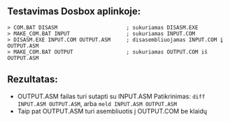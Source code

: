 ## Testavimas Dosbox aplinkoje:

```
> COM.BAT DISASM                      ; sukuriamas DISASM.EXE
> MAKE_COM.BAT INPUT                  ; sukuriamas INPUT.COM
> DISASM.EXE INPUT.COM OUTPUT.ASM     ; disasembliuojamas INPUT.COM į OUTPUT.ASM
> MAKE_COM.BAT OUTPUT                 ; sukuriamas OUTPUT.COM iš OUTPUT.ASM
```

## Rezultatas:

* OUTPUT.ASM failas turi sutapti su INPUT.ASM 
  Patikrinimas: `diff INPUT.ASM OUTPUT.ASM`, arba `meld INPUT.ASM OUTPUT.ASM`
* Taip pat OUTPUT.ASM turi asembliuotis į OUTPUT.COM be klaidų

